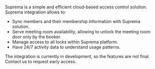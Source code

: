 Suprema is a simple and efficient cloud-based access control solution. Suprema integration allows to:

- Sync members and their membership information with Suprema solution.
- Serve meeting room availability, allowing to unlock the meeting room door only by the booker.
- Manage access to all locks within Suprema platform.
- Have 24/7 activity data to understand usage patterns.

The integration is currently in development, so the features are not final. Contact us to request early access.
